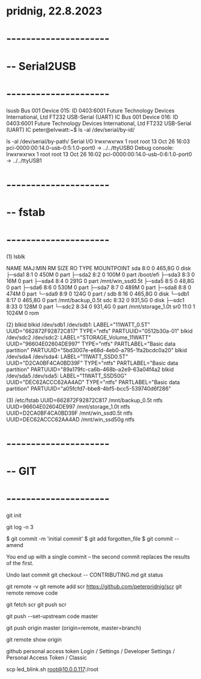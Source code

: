 # pridnig, 22.8.2023

# ---------------------
# -- Serial2USB
# ---------------------

lsusb
Bus 001 Device 015: ID 0403:6001 Future Technology Devices International, Ltd FT232 USB-Serial (UART) IC
Bus 001 Device 016: ID 0403:6001 Future Technology Devices International, Ltd FT232 USB-Serial (UART) IC
peter@elvwatt:~$ ls -al /dev/serial/by-id/

ls -al /dev/serial/by-path/
Serial I/O
lrwxrwxrwx 1 root root  13 Oct 26 16:03 pci-0000:00:14.0-usb-0:5:1.0-port0 -> ../../ttyUSB0
Debug console:
lrwxrwxrwx 1 root root  13 Oct 26 16:02 pci-0000:00:14.0-usb-0:6:1.0-port0 -> ../../ttyUSB1


# ---------------------
# -- fstab
# ---------------------

(1) lsblk

NAME   MAJ:MIN RM   SIZE RO TYPE MOUNTPOINT
sda      8:0    0 465,8G  0 disk 
├─sda1   8:1    0   450M  0 part 
├─sda2   8:2    0   100M  0 part /boot/efi
├─sda3   8:3    0    16M  0 part 
├─sda4   8:4    0   291G  0 part /mnt/win_ssd0.5t
├─sda5   8:5    0  48,8G  0 part 
├─sda6   8:6    0   530M  0 part 
├─sda7   8:7    0   489M  0 part 
├─sda8   8:8    0   474M  0 part 
└─sda9   8:9    0   124G  0 part /
sdb      8:16   0 465,8G  0 disk 
└─sdb1   8:17   0 465,8G  0 part /mnt/backup_0.5t
sdc      8:32   0 931,5G  0 disk 
├─sdc1   8:33   0   128M  0 part 
└─sdc2   8:34   0 931,4G  0 part /mnt/storage_1.0t
sr0     11:0    1  1024M  0 rom 

(2) blkid
blkid /dev/sdb1
/dev/sdb1: LABEL="11WATT_0.5T" UUID="662872F92872C817" TYPE="ntfs" PARTUUID="0512b30a-01"
blkid /dev/sdc2
/dev/sdc2: LABEL="STORAGE_Volume_11WATT" UUID="96604E02604DE997" TYPE="ntfs" PARTLABEL="Basic data partition" PARTUUID="5bd3007e-e68d-4eb0-a795-1fa2bcdc0a20"
blkid /dev/sda4
/dev/sda4: LABEL="11WATT_SSD0.5T" UUID="D2CA0BF4CA0BD39F" TYPE="ntfs" PARTLABEL="Basic data partition" PARTUUID="89a179fc-ca6b-468b-a2e9-63a04f4a2
blkid /dev/sda5
/dev/sda5: LABEL="11WATT_SSD50G" UUID="DEC62ACCC62AA4AD" TYPE="ntfs" PARTLABEL="Basic data partition" PARTUUID="a05fcfd7-bbe8-4bf5-bcc5-539740d6f286"

(3) /etc/fstab
UUID=662872F92872C817 /mnt/backup_0.5t ntfs
UUID=96604E02604DE997 /mnt/storage_1.0t ntfs
UUID=D2CA0BF4CA0BD39F /mnt/win_ssd0.5t ntfs
UUID=DEC62ACCC62AA4AD /mnt/win_ssd50g ntfs

# ---------------------
# -- GIT
# ---------------------

git init

git log -n 3

$ git commit -m 'initial commit'
$ git add forgotten_file
$ git commit --amend

You end up with a single commit – the second commit replaces the results of the first.

Undo last commit
git checkout -- CONTRIBUTING.md
git status


git remote -v
git remote add scr https://github.com/peterpridnig/scr
git remote remove code

git fetch scr
git push scr

git push --set-upstream code master

git push origin master
(origin=remote, master=branch)

git remote show origin

github personal access token
Login / Settings / Developer Settings / Personal Access Token / Classic

scp led_blink.sh root@10.0.0.117:/root